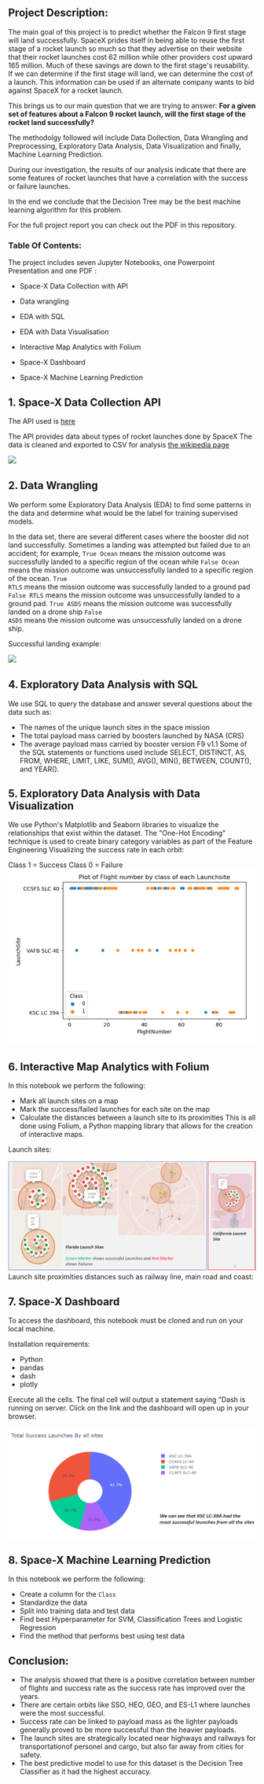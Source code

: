 ## Project Description:
The main goal of this project is to predict whether the Falcon 9 first stage will land successfully. SpaceX prides itself in being able to reuse the first stage of a rocket launch so much so that they advertise on their website that their rocket launches cost 62 million while other providers cost upward 165 million. Much of these savings are down to the first stage's reusability. If we can determine if the first stage will land, we can determine the cost of a launch. This information can be used if an alternate company wants to bid against SpaceX for a rocket launch.

This brings us to our main question that we are trying to answer: **For a given set of features about a Falcon 9 rocket launch, will the first stage of the rocket land successfully?**

The methodolgy followed will include Data Dollection, Data Wrangling and Preprocessing, Exploratory Data Analysis, Data Visualization and finally, Machine Learning Prediction.

During our investigation, the results of our analysis indicate that there are some features of rocket launches that have a correlation with the success or failure launches.

In the end we conclude that the Decision Tree may be the best machine learning algorithm for this problem.

For the full project report you can check out the PDF in this repository.

### Table Of Contents:
The project includes seven Jupyter Notebooks, one Powerpoint Presentation and one PDF :
- Space-X Data Collection with API

- Data wrangling

- EDA with SQL

- EDA with Data Visualisation

- Interactive Map Analytics with Folium

- Space-X Dashboard

- Space-X Machine Learning Prediction

## 1. Space-X Data Collection API
The API used is [here](https://api.spacexdata.com/v4/launches/past)

The API provides data about types of rocket launches done by SpaceX
The data is cleaned and exported to CSV for analysis
[the wikipedia page](https://en.wikipedia.org/wiki/List_of_Falcon_9_and_Falcon_Heavy_launches)

![](https://cf-courses-data.s3.us.cloud-object-storage.appdomain.cloud/IBM-DS0321EN-SkillsNetwork/labs/module_1_L2/images/falcon9-launches-wiki.png)

## 2. Data Wrangling
We perform some Exploratory Data Analysis (EDA) to find some patterns in the data and determine what would be the label for training supervised models.

In the data set, there are several different cases where the booster did not land successfully. Sometimes a landing was attempted but failed due to an accident;
for example, <code>True Ocean</code> means the mission outcome was successfully  landed to a specific region of the ocean while 
<code>False Ocean</code> means the mission outcome was unsuccessfully landed to a specific region of the ocean. 
<code>True RTLS</code> means the mission outcome was successfully  landed to a ground pad <code>False RTLS</code> means the mission outcome was unsuccessfully landed to a ground pad.
<code>True ASDS</code> means the mission outcome was successfully landed on  a drone ship <code>False ASDS</code> means the mission outcome was unsuccessfully landed on a drone ship.

Successful landing example:

![](https://cf-courses-data.s3.us.cloud-object-storage.appdomain.cloud/IBMDeveloperSkillsNetwork-DS0701EN-SkillsNetwork/api/Images/landing_1.gif)


## 4. Exploratory Data Analysis with SQL
We use SQL to query the database and answer several questions about the data such as:

 * The names of the unique launch sites in the space mission
 * The total payload mass carried by boosters launched by NASA (CRS)
 * The average payload mass carried by booster version F9 v1.1
Some of the SQL statements or functions used include SELECT, DISTINCT, AS, FROM, WHERE, LIMIT, LIKE, SUM(), AVG(), MIN(), BETWEEN, COUNT(), and YEAR().

## 5. Exploratory Data Analysis with Data Visualization
We use Python's Matplotlib and Seaborn libraries to visualize the relationships that exist within the dataset.
The "One-Hot Encoding" technique is used to create binary category variables as part of the Feature Engineering
Visualizing the success rate in each orbit:

Class 1 = Success
Class 0 = Failure
![](./img/LaunchSite_vs_flightnum.PNG)

## 6. Interactive Map Analytics with Folium
In this notebook we perform the following:

* Mark all launch sites on a map
* Mark the success/failed launches for each site on the map
* Calculate the distances between a launch site to its proximities
This is all done using Folium, a Python mapping library that allows for the creation of interactive maps.

Launch sites:

![](./img/launchsite.PNG)
Launch site proximities distances such as railway line, main road and coast:

## 7. Space-X Dashboard

To access the dashboard, this notebook must be cloned and run on your local machine.

Installation requirements:
- Python 
- pandas
- dash
- plotly

Execute all the cells. The final cell will output a statement saying "Dash is running on server. Click on the link and the dashboard will open up in your browser.  

![](./img/dash.PNG)

## 8. Space-X Machine Learning Prediction

In this notebook we perform the following:

- Create a column for the `Class`
- Standardize the data
- Split into training data and test data
- Find best Hyperparameter for SVM, Classification Trees and Logistic Regression
- Find the method that performs best using test data

## Conclusion:

- The analysis showed that there is a positive correlation between number of flights and success rate as the success rate has improved over the years. 
- There are certain orbits like SSO, HEO, GEO, and ES-L1 where launches were the most successful.
- Success rate can be linked to payload mass as the lighter payloads generally proved to be more successful than the heavier payloads. 
- The launch sites are strategically located near highways and railways for transportationof personel and cargo, but also far away from cities for safety.
- The best predictive model to use for this dataset is the Decision Tree Classifier as it had the highest accuracy.